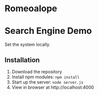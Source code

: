 # Romeoalope

# Search Engine Demo
 Set the system locally.

##

## Installation
1. Download the repository
2. Install npm modules: `npm install`
4. Start up the server: `node server.js`
5. View in browser at http://localhost:4000


